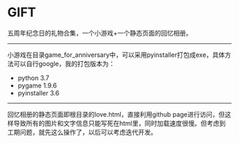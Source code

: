 # GIFT

五周年纪念日的礼物合集，一个小游戏+一个静态页面的回忆相册。

----------

小游戏在目录game_for_anniversary中，可以采用pyinstaller打包成exe，具体方法可以自行google，我的打包版本为：

- python 3.7
- pygame 1.9.6
- pyinstaller 3.6

---------

回忆相册的静态页面即根目录的love.html，直接利用github page进行访问，但这样导致所有的图片和文字信息只能写死在html里，同时加载速度很慢。但考虑到工期问题，就先这么操作了，以后可以考虑迭代开发。
